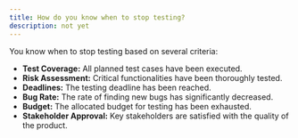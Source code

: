 ```yaml
---
title: How do you know when to stop testing?
description: not yet
---
```

You know when to stop testing based on several criteria:
      <ul>
        <li><strong>Test Coverage:</strong> All planned test cases have been executed.</li>
        <li><strong>Risk Assessment:</strong> Critical functionalities have been thoroughly tested.</li>
        <li><strong>Deadlines:</strong> The testing deadline has been reached.</li>
        <li><strong>Bug Rate:</strong> The rate of finding new bugs has significantly decreased.</li>
        <li><strong>Budget:</strong> The allocated budget for testing has been exhausted.</li>
        <li><strong>Stakeholder Approval:</strong> Key stakeholders are satisfied with the quality of the product.</li>
      </ul>
